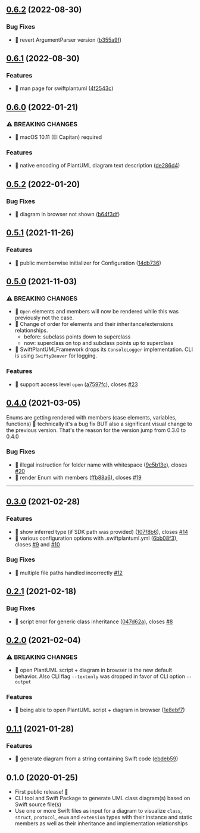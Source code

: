 ## [0.6.2](https://github.com/MarcoEidinger/SwiftPlantUML/compare/0.6.1...0.6.2) (2022-08-30)

### Bug Fixes

* 🐛 revert ArgumentParser version ([b355a9f](https://github.com/MarcoEidinger/SwiftPlantUML/commit/b355a9f44f3dfbbf407d80944934e8fb1af6c656))

## [0.6.1](https://github.com/MarcoEidinger/SwiftPlantUML/compare/0.6.0...0.6.1) (2022-08-30)

### Features

* 🎸 man page for swiftplantuml ([4f2543c](https://github.com/MarcoEidinger/SwiftPlantUML/commit/4f2543cb34c1d46e5e781d18c99eea6f9d4c3187))

## [0.6.0](https://github.com/MarcoEidinger/SwiftPlantUML/compare/0.5.2...0.6.0) (2022-01-21)

### ⚠ BREAKING CHANGES

* 🧨 macOS 10.11 (El Capitan) required

### Features

* 🎸 native encoding of PlantUML diagram text description ([de286d4](https://github.com/MarcoEidinger/SwiftPlantUML/commit/de286d4236c9826d89f73dbe7705b0c169eef9f5))

## [0.5.2](https://github.com/MarcoEidinger/SwiftPlantUML/compare/0.5.1...0.5.2) (2022-01-20)

### Bug Fixes

* 🐛 diagram in browser not shown ([b64f3df](https://github.com/MarcoEidinger/SwiftPlantUML/commit/b64f3df6354fd51e5f73ddb42e7ca64a78cbfa7b))

## [0.5.1](https://github.com/MarcoEidinger/SwiftPlantUML/compare/0.5.0...0.5.1) (2021-11-26)

### Features

* 🎸 public memberwise initializer for Configuration ([14db736](https://github.com/MarcoEidinger/SwiftPlantUML/commit/14db7369a3a6040794ea58befd52974f3e8f18a7))

## [0.5.0](https://github.com/MarcoEidinger/SwiftPlantUML/compare/0.4.0...0.5.0) (2021-11-03)

### ⚠ BREAKING CHANGES

* 🧨 `Open` elements and members will now be rendered while this was
previously not the case.
* 🧨 Change of order for elements and their inheritance/extensions relationships.
  * before: subclass points down to superclass
  * now: superclass on top and subclass points up to superclass
* 🧨 SwiftPlantUMLFramework drops its `ConsoleLogger` implementation. CLI is using `SwiftyBeaver` for logging.

### Features

* 🎸 support access level `open`
 ([a7597fc](https://github.com/MarcoEidinger/SwiftPlantUML/commit/a7597fc78695e08beb1da98bab61d67bedefb6c9)), closes [#23](https://github.com/MarcoEidinger/SwiftPlantUML/issues/23) 

## [0.4.0](https://github.com/MarcoEidinger/SwiftPlantUML/compare/0.3.0...0.4.0) (2021-03-05)

Enums are getting rendered with members (case elements, variables, functions) 🥳 technically it's a bug fix BUT also a significant visual change to the previous version. That's the reason for the version jump from 0.3.0 to 0.4.0

### Bug Fixes

* 🐛 illegal instruction for folder name with whitespace ([9c5b13e](https://github.com/MarcoEidinger/SwiftPlantUML/commit/9c5b13e934c1cf114e7f3080121323600ffae239)), closes [#20](https://github.com/MarcoEidinger/SwiftPlantUML/issues/20)
* 🐛 render Enum with members ([ffb88a6](https://github.com/MarcoEidinger/SwiftPlantUML/commit/ffb88a6c2e64f5af5b4a719e7a5172b9a4aaee80)), closes [#19](https://github.com/MarcoEidinger/SwiftPlantUML/issues/19)
---

## [0.3.0](https://github.com/MarcoEidinger/SwiftPlantUML/compare/0.2.1...0.2.2) (2021-02-28)

### Features

* 🎸 show inferred type (if SDK path was provided) ([107f8b6](https://github.com/MarcoEidinger/SwiftPlantUML/commit/107f8b6a6d7597ea9bcff61af2cb6f1136ac8270)), closes [#14](https://github.com/MarcoEidinger/SwiftPlantUML/issues/14)
* 🎸 various configuration options with .swiftplantuml.yml ([6bb08f3](https://github.com/MarcoEidinger/SwiftPlantUML/commit/6bb08f349e9ec0a6cd8a9c8b9386ded2378ac8b7)), closes [#9](https://github.com/MarcoEidinger/SwiftPlantUML/issues/9) and [#10](https://github.com/MarcoEidinger/SwiftPlantUML/issues/10)

### Bug Fixes

* 🐛 multiple file paths handled incorrectly [#12](https://github.com/MarcoEidinger/SwiftPlantUML/issues/12)

## [0.2.1](https://github.com/MarcoEidinger/SwiftPlantUML/compare/0.2.0...0.2.1) (2021-02-18)
### Bug Fixes

* 🐛 script error for generic class inheritance ([047d62a](https://github.com/MarcoEidinger/SwiftPlantUML/commit/047d62a21e6641653efaac57d92e55c3992662c5)), closes [#8](https://github.com/MarcoEidinger/SwiftPlantUML/issues/8)

## [0.2.0](https://github.com/MarcoEidinger/SwiftPlantUML/compare/0.1.1...0.2.0) (2021-02-04)

### ⚠ BREAKING CHANGES

* 🧨 open PlantUML script + diagram in browser is the new default behavior. Also
CLI flag `--textonly` was dropped in favor of CLI option `--output`

### Features

* 🎸 being able to open PlantUML script + diagram in browser ([1e8ebf7](https://github.com/MarcoEidinger/SwiftPlantUML/commit/1e8ebf72057823ac3bff93088c45052d19495ece))

## [0.1.1](https://github.com/MarcoEidinger/SwiftPlantUML/compare/0.1.0...0.1.1) (2021-01-28)

### Features

* 🎸 generate diagram from a string containing Swift code ([ebdeb59](https://github.com/MarcoEidinger/SwiftPlantUML/commit/ebdeb59c2b788ec75c40e9786fad103416bce6f6))

## 0.1.0 (2020-01-25)

- First public release! 🎉
- CLI tool and Swift Package to generate UML class diagram(s) based on Swift source file(s)
- Use one or more Swift files as input for a diagram to visualize `class`, `struct`, `protocol`, `enum` and `extension` types
with their instance and static members as well as their inheritance and implementation relationships
